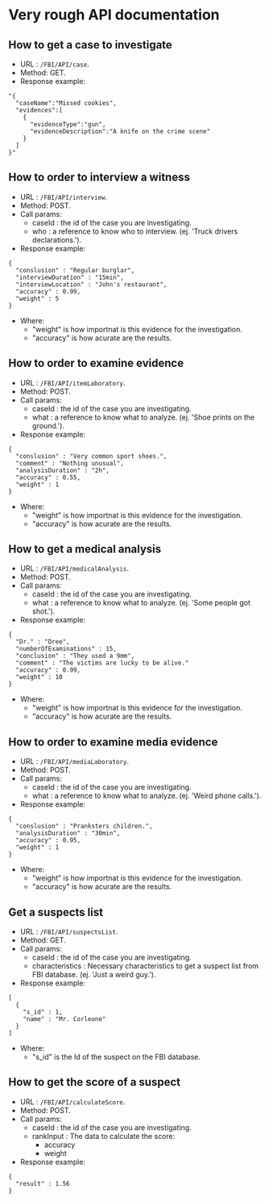 
Very rough API documentation
============================

How to get a case to investigate
--------------------------------

* URL : `/FBI/API/case`.
* Method: GET.
* Response example:
```
"{
  "caseName":"Missed cookies",
  "evidences":[
    {
      "evidenceType":"gun",
      "evidenceDescription":"A knife on the crime scene"
    }
  ]
}"
```
How to order to interview a witness
-----------------------------------

* URL : `/FBI/API/interview`.
* Method: POST.
* Call params:
  * caseId : the id of the case you are investigating. 
  * who : a reference to know who to interview. (ej. 'Truck drivers declarations.').
* Response example:
```
{
  "conslusion" : "Regular burglar",
  "interviewDuration" : "15min",
  "interviewLocation" : "John's restaurant",
  "accuracy" : 0.99,
  "weight" : 5
}

```
* Where:
  * "weight" is how importnat is this evidence for the investigation.
  * "accuracy" is how acurate are the results.

How to order to examine evidence
---------------------------------

* URL : `/FBI/API/itemLaboratory`.
* Method: POST.
* Call params:
  * caseId : the id of the case you are investigating. 
  * what : a reference to know what to analyze. (ej. 'Shoe prints on the ground.').
* Response example:
```
{
  "conslusion" : "Very common sport shoes.",
  "comment" : "Nothing unusual",
  "analysisDuration" : "2h",
  "accuracy" : 0.55,
  "weight" : 1
}

```
* Where:
  * "weight" is how importnat is this evidence for the investigation.
  * "accuracy" is how acurate are the results.

How to get a medical analysis
----------------------------------

* URL : `/FBI/API/medicalAnalysis`.
* Method: POST.
* Call params:
  * caseId : the id of the case you are investigating. 
  * what : a reference to know what to analyze. (ej. 'Some people got shot.').
* Response example:
```
{
  "Dr." : "Dree",
  "numberOfExaminations" : 15,
  "conclusion" : "They used a 9mm",
  "comment" : "The victims are lucky to be alive."
  "accuracy" : 0.99,
  "weight" : 10
}

```
* Where:
  * "weight" is how importnat is this evidence for the investigation.
  * "accuracy" is how acurate are the results.

How to order to examine media evidence
--------------------------------------

* URL : `/FBI/API/mediaLaboratory`.
* Method: POST.
* Call params:
  * caseId : the id of the case you are investigating. 
  * what : a reference to know what to analyze. (ej. 'Weird phone calls.').
* Response example:
```
{
  "conslusion" : "Pranksters children.",
  "analysisDuration" : "30min",
  "accuracy" : 0.95,
  "weight" : 1
}

```
* Where:
  * "weight" is how importnat is this evidence for the investigation.
  * "accuracy" is how acurate are the results.
  
Get a suspects list
-------------------

* URL : `/FBI/API/suspectsList`.
* Method: GET.
* Call params:
  * caseId : the id of the case you are investigating. 
  * characteristics : Necessary characteristics to get a suspect list from FBI database. (ej. 'Just a weird guy.').
* Response example:
```
[
  {
    "s_id" : 1,
    "name" : "Mr. Corleone"
  }
]
```
* Where:
  * "s_id" is the Id of the suspect on the FBI database.

How to get the score of a suspect 
---------------------------------

* URL : `/FBI/API/calculateScore`.
* Method: POST.
* Call params:
  * caseId : the id of the case you are investigating. 
  * rankInput : The data to calculate the score:
    * accuracy
    * weight
* Response example:
```
{    
  "result" : 1.56
}
```

